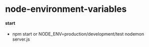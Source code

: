 # node-environment-variables

#### start

* npm start or NODE_ENV=production/development/test nodemon server.js